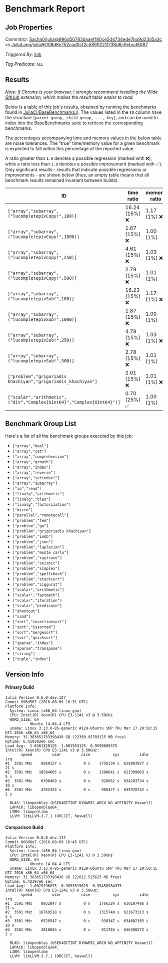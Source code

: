 # Benchmark Report

## Job Properties

*Commit(s):* [Sacha0/julia@996d56783daaef180ce5d4734ede7ba9d23d5a3c](https://github.com/Sacha0/julia/commit/996d56783daaef180ce5d4734ede7ba9d23d5a3c) vs [JuliaLang/julia@008d8e752cad0cf2c5890221f738d6c9ebcd8087](https://github.com/JuliaLang/julia/commit/008d8e752cad0cf2c5890221f738d6c9ebcd8087)

*Triggered By:* [link](https://github.com/JuliaLang/julia/pull/17302#issuecomment-238655772)

*Tag Predicate:* `ALL`

## Results

*Note: If Chrome is your browser, I strongly recommend installing the [Wide GitHub](https://chrome.google.com/webstore/detail/wide-github/kaalofacklcidaampbokdplbklpeldpj?hl=en)
extension, which makes the result table easier to read.*

Below is a table of this job's results, obtained by running the benchmarks found in
[JuliaCI/BaseBenchmarks.jl](https://github.com/JuliaCI/BaseBenchmarks.jl). The values
listed in the `ID` column have the structure `[parent_group, child_group, ..., key]`,
and can be used to index into the BaseBenchmarks suite to retrieve the corresponding
benchmarks.

The percentages accompanying time and memory values in the below table are noise tolerances. The "true"
time/memory value for a given benchmark is expected to fall within this percentage of the reported value.

A ratio greater than `1.0` denotes a possible regression (marked with :x:), while a ratio less
than `1.0` denotes a possible improvement (marked with :white_check_mark:). Only significant results - results
that indicate possible regressions or improvements - are shown below (thus, an empty table means that all
benchmark results remained invariant between builds).

| ID | time ratio | memory ratio |
|----|------------|--------------|
| `["array","subarray",("lucompletepivCopy!",100)]` | 16.24 (15%) :x: | 1.17 (1%) :x: |
| `["array","subarray",("lucompletepivCopy!",1000)]` | 1.87 (15%) :x: | 1.00 (1%)  |
| `["array","subarray",("lucompletepivCopy!",250)]` | 4.61 (15%) :x: | 1.03 (1%) :x: |
| `["array","subarray",("lucompletepivCopy!",500)]` | 2.79 (15%) :x: | 1.01 (1%)  |
| `["array","subarray",("lucompletepivSub!",100)]` | 16.23 (15%) :x: | 1.17 (1%) :x: |
| `["array","subarray",("lucompletepivSub!",1000)]` | 1.87 (15%) :x: | 1.00 (1%)  |
| `["array","subarray",("lucompletepivSub!",250)]` | 4.78 (15%) :x: | 1.03 (1%) :x: |
| `["array","subarray",("lucompletepivSub!",500)]` | 2.78 (15%) :x: | 1.01 (1%)  |
| `["problem","grigoriadis khachiyan","grigoriadis_khachiyan"]` | 2.01 (15%) :x: | 1.01 (1%) :x: |
| `["scalar","arithmetic",("div","Complex{UInt64}","Complex{UInt64}")]` | 0.70 (25%) :white_check_mark: | 1.00 (1%)  |

## Benchmark Group List

Here's a list of all the benchmark groups executed by this job:

- `["array","bool"]`
- `["array","cat"]`
- `["array","comprehension"]`
- `["array","growth"]`
- `["array","index"]`
- `["array","reverse"]`
- `["array","setindex!"]`
- `["array","subarray"]`
- `["io","read"]`
- `["linalg","arithmetic"]`
- `["linalg","blas"]`
- `["linalg","factorization"]`
- `["micro"]`
- `["parallel","remotecall"]`
- `["problem","fem"]`
- `["problem","go"]`
- `["problem","grigoriadis khachiyan"]`
- `["problem","imdb"]`
- `["problem","json"]`
- `["problem","laplacian"]`
- `["problem","monte carlo"]`
- `["problem","raytrace"]`
- `["problem","seismic"]`
- `["problem","simplex"]`
- `["problem","spellcheck"]`
- `["problem","stockcorr"]`
- `["problem","ziggurat"]`
- `["scalar","arithmetic"]`
- `["scalar","fastmath"]`
- `["scalar","iteration"]`
- `["scalar","predicate"]`
- `["shootout"]`
- `["simd"]`
- `["sort","insertionsort"]`
- `["sort","issorted"]`
- `["sort","mergesort"]`
- `["sort","quicksort"]`
- `["sparse","index"]`
- `["sparse","transpose"]`
- `["string"]`
- `["tuple","index"]`

## Version Info

#### Primary Build

```
Julia Version 0.6.0-dev.127
Commit 996d567 (2016-08-09 18:31 UTC)
Platform Info:
  System: Linux (x86_64-linux-gnu)
  CPU: Intel(R) Xeon(R) CPU E3-1241 v3 @ 3.50GHz
  WORD_SIZE: 64
           Ubuntu 14.04.4 LTS
  uname: Linux 3.13.0-85-generic #129-Ubuntu SMP Thu Mar 17 20:50:15 UTC 2016 x86_64 x86_64
Memory: 31.383651733398438 GB (22350.95703125 MB free)
Uptime: 6.419302e6 sec
Load Avg:  1.0361328125  1.001953125  0.9599609375
Intel(R) Xeon(R) CPU E3-1241 v3 @ 3.50GHz: 
       speed         user         nice          sys         idle          irq
#1  3501 MHz    8869127 s          0 s    1758134 s  629803927 s         21 s
#2  3501 MHz   18584005 s          0 s    1308641 s  621399863 s          5 s
#3  3501 MHz    6390469 s          0 s     928662 s  634283734 s         10 s
#4  3501 MHz    4762353 s          0 s     905427 s  635978742 s          2 s

  BLAS: libopenblas (USE64BITINT DYNAMIC_ARCH NO_AFFINITY Haswell)
  LAPACK: libopenblas64_
  LIBM: libopenlibm
  LLVM: libLLVM-3.7.1 (ORCJIT, haswell)

```

#### Comparison Build

```
Julia Version 0.6.0-dev.112
Commit 008d8e7 (2016-08-09 16:45 UTC)
Platform Info:
  System: Linux (x86_64-linux-gnu)
  CPU: Intel(R) Xeon(R) CPU E3-1241 v3 @ 3.50GHz
  WORD_SIZE: 64
           Ubuntu 14.04.4 LTS
  uname: Linux 3.13.0-85-generic #129-Ubuntu SMP Thu Mar 17 20:50:15 UTC 2016 x86_64 x86_64
Memory: 31.383651733398438 GB (22012.515625 MB free)
Uptime: 6.42397e6 sec
Load Avg:  1.0029296875  0.9853515625  0.95458984375
Intel(R) Xeon(R) CPU E3-1241 v3 @ 3.50GHz: 
       speed         user         nice          sys         idle          irq
#1  3501 MHz    8932847 s          0 s    1766324 s  630197486 s         21 s
#2  3501 MHz   18769518 s          0 s    1315740 s  621673213 s          5 s
#3  3501 MHz    6528547 s          0 s     938347 s  634602165 s         10 s
#4  3501 MHz    4810694 s          0 s     911704 s  636390372 s          2 s

  BLAS: libopenblas (USE64BITINT DYNAMIC_ARCH NO_AFFINITY Haswell)
  LAPACK: libopenblas64_
  LIBM: libopenlibm
  LLVM: libLLVM-3.7.1 (ORCJIT, haswell)

```
